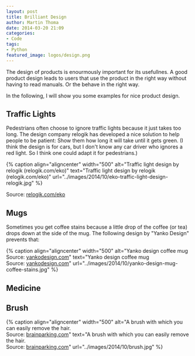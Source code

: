 ```yaml
---
layout: post
title: Brilliant Design
author: Martin Thoma
date: 2014-03-20 21:09
categories:
- Code
tags:
- Python
featured_image: logos/design.png
---
```


The design of products is enourmously important for its usefullnes. A good
product design leads to users that use the product in the right way without
having to read manuals. Or the behave in the right way.

In the following, I will show you some examples for nice product design.

## Traffic Lights

Pedestrians often choose to ignore traffic lights because it just takes too
long. The design company relogik has developed a nice solution to help people
to be patient: Show them how long it will take until it gets green.
(I think the design is for cars, but I don't know any car driver who ignores
a red light. So I think one could adapt it for pedestrians.)

{% caption align="aligncenter" width="500" alt="Traffic light design by relogik (relogik.com/eko)" text="Traffic light design by relogik (relogik.com/eko)" url="../images/2014/10/eko-traffic-light-design-relogik.jpg" %}

Source: [relogik.com/eko](http://relogik.com/eko)

## Mugs

Sometimes you get coffee stains because a little drop of the coffee (or tea)
drops down at the side of the mug. The following design by "Yanko Design"
prevents that:

{% caption align="aligncenter" width="500" alt="Yanko design coffee mug<br/> Source: <a href='http://www.yankodesign.com/2013/05/29/a-drip-free-world/'>yankodesign.com</a>" text="Yanko design coffee mug<br/> Source: <a href='http://www.yankodesign.com/2013/05/29/a-drip-free-world/'>yankodesign.com</a>" url="../images/2014/10/yanko-design-mug-coffee-stains.jpg" %}

## Medicine

## Brush

{% caption align="aligncenter" width="500" alt="A brush with which you can easily remove the hair.<br/>Source: <a href='http://www.brainparking.com/view/topic.cfm?key_or=1166625&lenta_type=4'>brainparking.com</a>" text="A brush with which you can easily remove the hair.<br/>Source: <a href=''>brainparking.com</a>" url="../images/2014/10/brush.jpg" %}